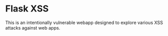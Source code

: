 # Flask XSS 

This is an intentionally vulnerable webapp designed to explore various XSS attacks against web
apps. 